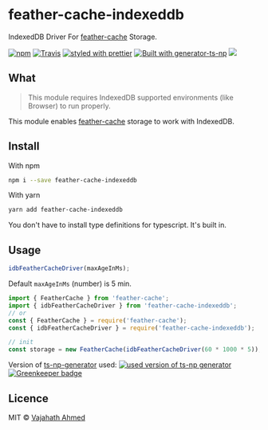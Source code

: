 # feather-cache-indexeddb

IndexedDB Driver For [feather-cache](https://www.npmjs.com/package/feather-cache) Storage.

[![npm](https://img.shields.io/npm/v/feather-cache-indexeddb.svg)](https://www.npmjs.com/package/feather-cache-indexeddb)
[![Travis](https://img.shields.io/travis/vajahath/feather-cache-indexeddb.svg)](https://travis-ci.org/vajahath/feather-cache-indexeddb)
[![styled with prettier](https://img.shields.io/badge/code_style-prettier-ff69b4.svg)](https://github.com/prettier/prettier)
[![Built with generator-ts-np](https://img.shields.io/badge/scaffolding-ts_np-2699ad.svg)](https://github.com/vajahath/generator-ts-np)
[![](https://img.shields.io/badge/TypeScript-Ready-blue.svg)](https://www.typescriptlang.org/)

<!-- [![npm](https://img.shields.io/npm/dt/feather-cache-indexeddb.svg)]() -->

## What

> This module requires IndexedDB supported environments (like Browser) to run properly.

This module enables [feather-cache](https://www.npmjs.com/package/feather-cache) storage to work with IndexedDB.

## Install

With npm

```bash
npm i --save feather-cache-indexeddb
```

With yarn

```bash
yarn add feather-cache-indexeddb
```

You don't have to install type definitions for typescript. It's built in.

## Usage

```ts
idbFeatherCacheDriver(maxAgeInMs);
```

Default `maxAgeInMs` (number) is 5 min.

```ts
import { FeatherCache } from 'feather-cache';
import { idbFeatherCacheDriver } from 'feather-cache-indexeddb';
// or
const { FeatherCache } = require('feather-cache');
const { idbFeatherCacheDriver } = require('feather-cache-indexeddb');

// init
const storage = new FeatherCache(idbFeatherCacheDriver(60 * 1000 * 5));
```

Version of [ts-np-generator](https://github.com/vajahath/generator-ts-np) used: [![used version of ts-np generator](https://img.shields.io/badge/ts--np-v2.0.1-a5a5a5.svg?style=flat-square)](https://github.com/vajahath/generator-ts-np) [![Greenkeeper badge](https://badges.greenkeeper.io/vajahath/feather-cache-indexeddb.svg)](https://greenkeeper.io/)

## Licence

MIT &copy; [Vajahath Ahmed](https://twitter.com/vajahath7)

